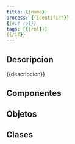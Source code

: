 ```yaml
---
title: {{name}}
process: {{identifier}}
{{#if rol}}
tags: [{{rol}}]
{{/if}}
---
```


## Descripcion

{{descripcion}}

## Componentes

## Objetos

<!-- START autogenerated-objects -->
<!-- END autogenerated-objects -->

## Clases

<!-- START autogenerated-classes -->
<!-- END autogenerated-classes -->
